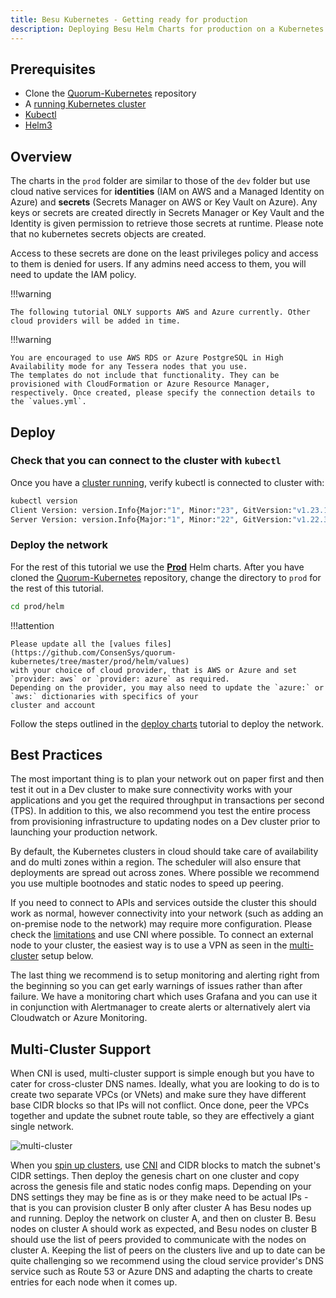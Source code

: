 ```yaml
---
title: Besu Kubernetes - Getting ready for production
description: Deploying Besu Helm Charts for production on a Kubernetes cluster
---
```


## Prerequisites

* Clone the [Quorum-Kubernetes](https://github.com/ConsenSys/quorum-kubernetes) repository
* A [running Kubernetes cluster](./Create-Cluster.md)
* [Kubectl](https://kubernetes.io/docs/tasks/tools/)
* [Helm3](https://helm.sh/docs/intro/install/)

## Overview

The charts in the `prod` folder are similar to those of the `dev` folder but use cloud native services for
**identities** (IAM on AWS and a Managed Identity on Azure) and **secrets** (Secrets Manager on AWS or Key Vault on
Azure). Any keys or secrets are created directly in Secrets Manager or Key Vault and the Identity is given permission to
retrieve those secrets at runtime. Please note that no kubernetes secrets objects are created.

Access to these secrets are done on the least privileges policy and access to them is denied for
users. If any admins need access to them, you will need to update the IAM policy.

!!!warning

    The following tutorial ONLY supports AWS and Azure currently. Other cloud providers will be added in time.

!!!warning

    You are encouraged to use AWS RDS or Azure PostgreSQL in High Availability mode for any Tessera nodes that you use.
    The templates do not include that functionality. They can be provisioned with CloudFormation or Azure Resource Manager,
    respectively. Once created, please specify the connection details to the `values.yml`.

## Deploy

### Check that you can connect to the cluster with `kubectl`

Once you have a [cluster running](./Create-Cluster.md), verify kubectl is connected to cluster with:

```bash
kubectl version
Client Version: version.Info{Major:"1", Minor:"23", GitVersion:"v1.23.1", GitCommit:"86ec240af8cbd1b60bcc4c03c20da9b98005b92e", GitTreeState:"clean", BuildDate:"2021-12-16T11:41:01Z", GoVersion:"go1.17.5", Compiler:"gc", Platform:"linux/amd64"}
Server Version: version.Info{Major:"1", Minor:"22", GitVersion:"v1.22.3", GitCommit:"c92036820499fedefec0f847e2054d824aea6cd1", GitTreeState:"clean", BuildDate:"2021-10-27T18:35:25Z", GoVersion:"go1.16.9", Compiler:"gc", Platform:"linux/amd64"}
```

### Deploy the network

For the rest of this tutorial we use the **[Prod](https://github.com/ConsenSys/quorum-kubernetes/tree/master/prod)**
Helm charts. After you have cloned the [Quorum-Kubernetes](https://github.com/ConsenSys/quorum-kubernetes) repository,
change the directory to `prod` for the rest of this tutorial.

```bash
cd prod/helm
```

!!!attention

    Please update all the [values files](https://github.com/ConsenSys/quorum-kubernetes/tree/master/prod/helm/values)
    with your choice of cloud provider, that is AWS or Azure and set `provider: aws` or `provider: azure` as required.
    Depending on the provider, you may also need to update the `azure:` or `aws:` dictionaries with specifics of your
    cluster and account

Follow the steps outlined in the [deploy charts](./Deploy-Charts.md) tutorial to deploy the network.

## Best Practices

The most important thing is to plan your network out on paper first and then test it out in a Dev cluster to make sure
connectivity works with your applications and you get the required throughput in transactions per second (TPS). In
addition to this, we also recommend you test the entire process from provisioning infrastructure to updating nodes on a
Dev cluster prior to launching your production network.

By default, the Kubernetes clusters in cloud should take care of availability and do multi zones within a region. The
scheduler will also ensure that deployments are spread out across zones. Where possible we recommend you use multiple
bootnodes and static nodes to speed up peering.

If you need to connect to APIs and services outside the cluster this should work as normal, however connectivity into
your network (such as adding an on-premise node to the network) may require more configuration. Please check the
[limitations](./Overview.md#limitations) and use CNI where possible. To connect an external node to your cluster, the
easiest way is to use a VPN as seen in the [multi-cluster](#multi-cluster-support) setup below.

The last thing we recommend is to setup monitoring and alerting right from the beginning so you can get early warnings
of issues rather than after failure. We have a monitoring chart which uses Grafana and you can use it in conjunction with
Alertmanager to create alerts or alternatively alert via Cloudwatch or Azure Monitoring.

## Multi-Cluster Support

When CNI is used, multi-cluster support is simple enough but you have to cater for cross-cluster DNS names. Ideally,
what you are looking to do is to create two separate VPCs (or VNets) and make sure they have different base CIDR blocks
so that IPs will not conflict. Once done, peer the VPCs together and update the subnet route table, so they are
effectively a giant single network.

![multi-cluster](../../images/kubernetes-3.png)

When you [spin up clusters](./Create-Cluster.md), use [CNI](./Overview.md#limitations) and CIDR blocks to match the
subnet's CIDR settings. Then deploy the genesis chart on one cluster and copy across the genesis file and static nodes
config maps. Depending on your DNS settings they may be fine as is or they make need to be actual IPs - that is you can
provision cluster B only after cluster A has Besu nodes up and running. Deploy the network on cluster A, and then on
cluster B. Besu nodes on cluster A should work as expected, and Besu nodes on cluster B should use the list of peers
provided to communicate with the nodes on cluster A. Keeping the list of peers on the clusters live and up to date can
be quite challenging so we recommend using the cloud service provider's DNS service such as Route 53 or Azure DNS and
adapting the charts to create entries for each node when it comes up.
